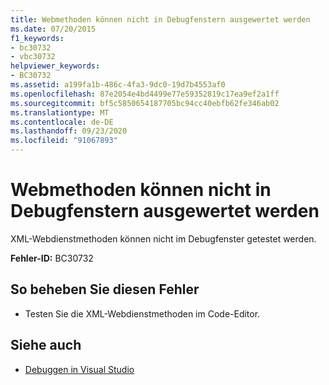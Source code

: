 ```yaml
---
title: Webmethoden können nicht in Debugfenstern ausgewertet werden
ms.date: 07/20/2015
f1_keywords:
- bc30732
- vbc30732
helpviewer_keywords:
- BC30732
ms.assetid: a199fa1b-486c-4fa3-9dc0-19d7b4553af0
ms.openlocfilehash: 87e2054e4bd4499e77e59352819c17ea9ef2a1ff
ms.sourcegitcommit: bf5c5850654187705bc94cc40ebfb62fe346ab02
ms.translationtype: MT
ms.contentlocale: de-DE
ms.lasthandoff: 09/23/2020
ms.locfileid: "91067893"
---
```

# <a name="web-methods-cannot-be-evaluated-in-debug-windows"></a>Webmethoden können nicht in Debugfenstern ausgewertet werden

XML-Webdienstmethoden können nicht im Debugfenster getestet werden.  
  
 **Fehler-ID:** BC30732  
  
## <a name="to-correct-this-error"></a>So beheben Sie diesen Fehler  
  
- Testen Sie die XML-Webdienstmethoden im Code-Editor.  
  
## <a name="see-also"></a>Siehe auch

- [Debuggen in Visual Studio](/visualstudio/debugger/debugger-feature-tour)
